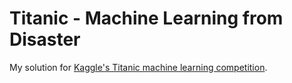 # Titanic - Machine Learning from Disaster
My solution for [Kaggle's Titanic machine learning competition](https://www.kaggle.com/c/titanic).
